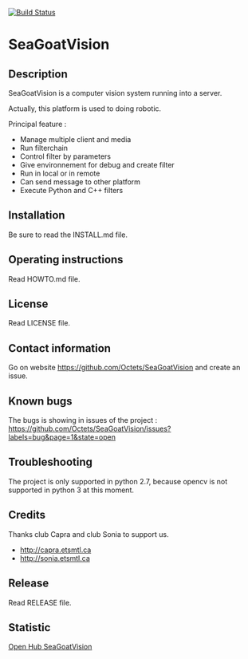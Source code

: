 [![Build Status](https://travis-ci.org/seagoatvision/seagoatvision.svg?branch=develop)](https://travis-ci.org/seagoatvision/seagoatvision)

SeaGoatVision
=============

Description
-----------
SeaGoatVision is a computer vision system running into a server.

Actually, this platform is used to doing robotic.

Principal feature :
 - Manage multiple client and media
 - Run filterchain
 - Control filter by parameters
 - Give environnement for debug and create filter
 - Run in local or in remote
 - Can send message to other platform
 - Execute Python and C++ filters

Installation
------------
Be sure to read the INSTALL.md file.

Operating instructions
----------------------
Read HOWTO.md file.

License
-------
Read LICENSE file.

Contact information
-------------------
Go on website https://github.com/Octets/SeaGoatVision and create an issue.

Known bugs
----------
The bugs is showing in issues of the project : https://github.com/Octets/SeaGoatVision/issues?labels=bug&page=1&state=open

Troubleshooting
---------------
The project is only supported in python 2.7, because opencv is not supported in python 3 at this moment.

Credits
-------
Thanks club Capra and club Sonia to support us.

 - http://capra.etsmtl.ca
 - http://sonia.etsmtl.ca

Release
-------
Read RELEASE file.

Statistic
---------
[Open Hub SeaGoatVision](https://www.openhub.net/p/SeaGoatVision)

